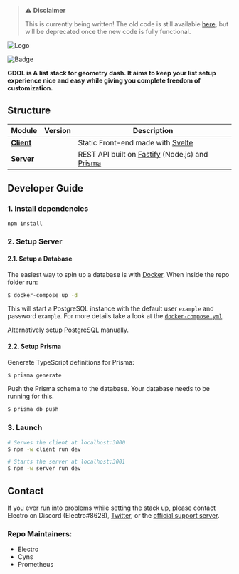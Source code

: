 > ⚠️ **Disclaimer**
>
> This is currently being written! The old code is still available [here](https://github.com/electroflameofficial/gdshittylist/tree/archive), but will be deprecated once the new code is fully functional.

![Logo](https://i.imgur.com/nSZWviX.jpeg)

![Badge](https://img.shields.io/badge/Get-Stickbugged-brightgreen)

**GDOL is A list stack for geometry dash. It aims to keep your list setup experience nice and easy while giving you complete freedom of customization.**

## Structure

| Module               | Version                                                                                                         | Description                                                                                         |
| -------------------- | --------------------------------------------------------------------------------------------------------------- | --------------------------------------------------------------------------------------------------- |
| [**Client**](client) | [](https://img.shields.io/github/package-json/v/Emonadeo/GDOpenList/svelte-node?filename=client%2Fpackage.json) | Static Front-end made with [Svelte](https://svelte.dev/)                                            |
| [**Server**](server) | [](https://img.shields.io/github/package-json/v/Emonadeo/GDOpenList/svelte-node?filename=server%2Fpackage.json) | REST API built on [Fastify](https://www.fastify.io/) (Node.js) and [Prisma](https://www.prisma.io/) |

## Developer Guide

### 1. Install dependencies

```sh
npm install
```

### 2. Setup Server

#### 2.1. Setup a Database

The easiest way to spin up a database is with [Docker](https://www.docker.com/get-started/). When inside the repo folder run:

```sh
$ docker-compose up -d
```

This will start a PostgreSQL instance with the default user `example` and password `example`. For more details take a look at the [`docker-compose.yml`](docker-compose.yml).

Alternatively setup [PostgreSQL](https://www.postgresql.org/) manually.

#### 2.2. Setup Prisma

Generate TypeScript definitions for Prisma:

```sh
$ prisma generate
```

Push the Prisma schema to the database. Your database needs to be running for this.

```sh
$ prisma db push
```

### 3. Launch

```sh
# Serves the client at localhost:3000
$ npm -w client run dev
```

```sh
# Starts the server at localhost:3001
$ npm -w server run dev
```

## Contact

If you ever run into problems while setting the stack up, please contact Electro on Discord (Electro#8628), [Twitter](https://twitter.com/GDOpenList), or the [official support server](https://discord.gg/jRAYbe6w6z).

### Repo Maintainers:

-   Electro
-   Cyns
-   Prometheus
